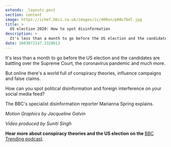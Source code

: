 ```yaml
--- 
extends: _layouts.post 
section: content 
image: https://ichef.bbci.co.uk/images/ic/400xn/p08v7bdl.jpg 
title: > 
  US election 2020: How to spot disinformation 
description: > 
  It's less than a month to go before the US election and the candidates are battling over the Supreme Court, the coronavirus pandemic and much more.But online there's a world full of conspiracy theories, influence campaigns and false claims.How can you spot political disinformation and foreign interference on your social media feed?The BBC's specialist disinformation reporter Marianna Spring explains.Motion Graphics by Jacqueline GalvinVideo produced by Suniti SinghHear more about conspiracy theories and the US election on the BBC Trending podcast. 
date: 1603072147.3328013 
--- 
```

<div><p>It's less than a month to go before the US election and the candidates are battling over the Supreme Court, the coronavirus pandemic and much more.</p><p>But online there's a world full of conspiracy theories, influence campaigns and false claims. </p><p>How can you spot political disinformation and foreign interference on your social media feed? </p><p>The BBC's specialist disinformation reporter Marianna Spring explains.</p><p><i class="css-po6dm6-ItalicText e5tfeyi1">Motion Graphics by Jacqueline Galvin</i></p><p><i class="css-po6dm6-ItalicText e5tfeyi1">Video produced by Suniti Singh</i></p><p><b class="css-14iz86j-BoldText e5tfeyi0">Hear more about conspiracy theories and the US election on the </b><a href="https://www.bbc.co.uk/programmes/p01kdgrn/episodes/downloads" class="css-yidnqd-InlineLink e1no5rhv0">BBC Trending podcast</a>.</p></div>